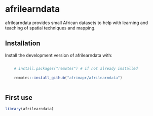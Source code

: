 
# afrilearndata

<!-- badges: start -->
<!-- badges: end -->

afrilearndata provides small African datasets to help with learning and teaching of spatial techniques and mapping.

## Installation

Install the development version of afrilearndata with:

``` r

    # install.packages("remotes") # if not already installed
    
    remotes::install_github("afrimapr/afrilearndata")
    
```

## First use

``` r
library(afrilearndata)

```

